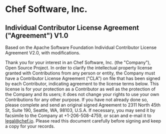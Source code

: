 # Chef Software, Inc.

## Individual Contributor License Agreement ("Agreement") V1.0

Based on the Apache Software Foundation Individual Contributor License Agreement V2.0, with modifications.

Thank you for your interest in an Chef Software, Inc. (the "Company"), Open Source Project. In order to clarify the intellectual property license granted with Contributions from any person or entity, the Company must have a Contributor License Agreement ("CLA") on file that has been signed by each Contributor, indicating agreement to the license terms below. This license is for your protection as a Contributor as well as the protection of the Company and its users; it does not change your rights to use your own Contributions for any other purpose. If you have not already done so, please complete and send an original signed Agreement to 2311 North 45th St, Suite 190, Seattle, WA, 98103, U.S.A. If necessary, you may send it by facsimile to the Company at +1-206-508-4759, or scan and e-mail it to legal@chef.io. Please read this document carefully before signing and keep a copy for your records.
